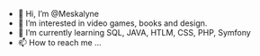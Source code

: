 - 👋 Hi, I’m @Meskalyne
- 👀 I’m interested in video games, books and design.
- 🌱 I’m currently learning SQL, JAVA, HTLM, CSS, PHP, Symfony
- 📫 How to reach me ...

<!---
Meskalyne/Meskalyne is a ✨ special ✨ repository because its `README.md` (this file) appears on your GitHub profile.
You can click the Preview link to take a look at your changes.
--->
